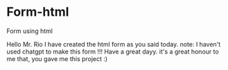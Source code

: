 # Form-html
Form using html

Hello Mr. Rio I have created the html form as you said today.
note: I haven't used chatgpt to make this form !!!
Have a great dayy. it's a great honour to me that, you gave me this project :)
